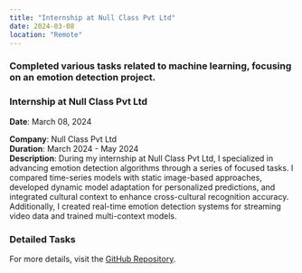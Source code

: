 ```yaml
---
title: "Internship at Null Class Pvt Ltd"
date: 2024-03-08
location: "Remote"
---
```


### Completed various tasks related to machine learning, focusing on an emotion detection project.

### Internship at Null Class Pvt Ltd
**Date**: March 08, 2024

**Company**: Null Class Pvt Ltd  
**Duration**: March 2024 - May 2024  
**Description**: During my internship at Null Class Pvt Ltd, I specialized in advancing emotion detection algorithms through a series of focused tasks. I compared time-series models with static image-based approaches, developed dynamic model adaptation for personalized predictions, and integrated cultural context to enhance cross-cultural recognition accuracy. Additionally, I created real-time emotion detection systems for streaming video data and trained multi-context models.

### Detailed Tasks
For more details, visit the [GitHub Repository](https://github.com/B3CODER/Emotion_detection_task).


